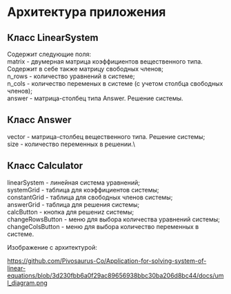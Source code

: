 # Архитектура приложения

## Класс LinearSystem
Содержит следующие поля:\
matrix - двумерная матрица коэффициентов вещественного типа. Содержит в себе также матрицу свободных членов;\
n_rows - количество уравнений в системе;\
n_cols - количество переменых в системе (с учетом столбца свободных членов);\
answer - матрица-столбец типа Answer. Решение системы.

## Класс Answer
vector - матрица-столбец вещественного типа. Решение системы;\
size - количество переменных в решении.\

## Класс Calculator
linearSystem - линейная система уравнений; \
systemGrid - таблица для коэффициентов системы; \
constantGrid - таблица для свободных членов системы; \
answerGrid - таблица для решения системы;\
calcButton - кнопка для решениz системы;\
changeRowsButton - меню для выбора количества уравнений системы;\
changeColsButton - меню для выбора количество переменных в системе.

Изображение с архитектурой:

https://github.com/Pivosaurus-Co/Application-for-solving-system-of-linear-equations/blob/3d230fbb6a0f29ac89656938bbc30ba206d8bc44/docs/uml_diagram.png
